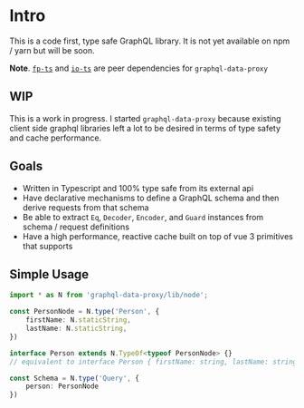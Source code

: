 # Intro

This is a code first, type safe GraphQL library. It is not yet available on npm / yarn but will be soon.

**Note**. [`fp-ts`](https://github.com/gcanti/fp-ts) and [`io-ts`](https://github.com/gcanti/io-ts) are peer dependencies for `graphql-data-proxy`

## WIP
This is a work in progress. I started `graphql-data-proxy` because existing client side graphql libraries left a lot to be
desired in terms of type safety and cache performance.

## Goals
* Written in Typescript and 100% type safe from its external api
* Have declarative mechanisms to define a GraphQL schema and then derive requests from that schema
* Be able to extract `Eq`, `Decoder`, `Encoder`, and `Guard` instances from schema / request definitions
* Have a high performance, reactive cache built on top of vue 3 primitives that supports

## Simple Usage

```typescript
import * as N from 'graphql-data-proxy/lib/node';

const PersonNode = N.type('Person', {
	firstName: N.staticString,
    lastName: N.staticString,
})

interface Person extends N.TypeOf<typeof PersonNode> {}
// equivalent to interface Person { firstName: string, lastName: string }

const Schema = N.type('Query', {
	person: PersonNode
})

```
